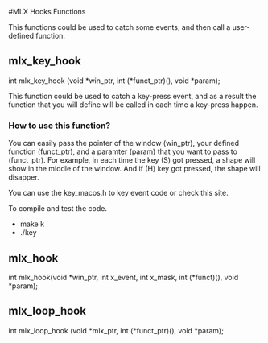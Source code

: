 #MLX Hooks Functions

This functions could be used to catch some events, and then call a user-defined function.

## mlx_key_hook
int	mlx_key_hook (void *win_ptr, int (*funct_ptr)(), void *param);

This function could be used to catch a key-press event, and as a result the function that you will define will be called in each time a key-press happen. 

### How to use this function?
You can easily pass the pointer of the window (win_ptr), your defined function (funct_ptr), and a paramter (param) that you want to pass to (funct_ptr).
For example, in each time the key (S) got pressed, a shape will show in the middle of the window. And if (H) key got pressed, the shape will disapper.

You can use the key_macos.h to key event code or check this site.

To compile and test the code.
- make k
- ./key

## mlx_hook
int mlx_hook(void *win_ptr, int x_event, int x_mask, int (*funct)(), void *param);

## mlx_loop_hook
int mlx_loop_hook (void *mlx_ptr, int (*funct_ptr)(), void *param);

